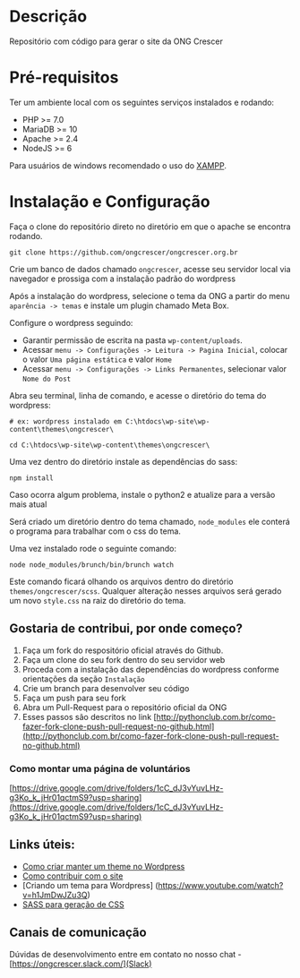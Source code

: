 # Descrição

Repositório com código para gerar o site da ONG Crescer

# Pré-requisitos

Ter um ambiente local com os seguintes serviços instalados e rodando:

- PHP >= 7.0
- MariaDB >= 10
- Apache >= 2.4
- NodeJS >= 6

Para usuários de windows recomendado o uso do [XAMPP](https://www.apachefriends.org/download.html).

# Instalação e Configuração

Faça o clone do repositório direto no diretório em que o apache se encontra rodando.

```
git clone https://github.com/ongcrescer/ongcrescer.org.br
```
Crie um banco de dados chamado `ongcrescer`, acesse seu servidor local via navegador e prossiga com a instalação padrão do wordpress

Após a instalação do wordpress, selecione o tema da ONG a partir do menu `aparência -> temas` e instale um plugin chamado Meta Box.

Configure o wordpress seguindo:

- Garantir permissão de escrita na pasta `wp-content/uploads`.
- Acessar `menu -> Configurações -> Leitura -> Pagina Inicial`, colocar o valor `Uma página estática` e valor `Home`
- Acessar `menu -> Configurações -> Links Permanentes`, selecionar valor `Nome do Post`

Abra seu terminal, linha de comando, e acesse o diretório do tema do wordpress:

```
# ex: wordpress instalado em C:\htdocs\wp-site\wp-content\themes\ongcrescer\

cd C:\htdocs\wp-site\wp-content\themes\ongcrescer\
```

Uma vez dentro do diretório instale as dependências do sass:

```
npm install
```

Caso ocorra algum problema, instale o python2 e atualize para a versão mais atual

Será criado um diretório dentro do tema chamado, `node_modules` ele conterá o programa para trabalhar com
o css do tema.

Uma vez instalado rode o seguinte comando:

```
node node_modules/brunch/bin/brunch watch
```

Este comando ficará olhando os arquivos dentro do diretório `themes/ongcrescer/scss`. Qualquer alteração nesses
arquivos será gerado um novo `style.css` na raiz do diretório do tema.

## Gostaria de contribui, por onde começo?

1. Faça um fork do respositório oficial através do Github.
2. Faça um clone do seu fork dentro do seu servidor web
3. Proceda com a instalação das dependências do wordpress conforme orientações da seção `Instalação`
4. Crie um branch para desenvolver seu código
5. Faça um push para seu fork
6. Abra um Pull-Request para o repositório oficial da ONG
7. Esses passos são descritos no link [http://pythonclub.com.br/como-fazer-fork-clone-push-pull-request-no-github.html](http://pythonclub.com.br/como-fazer-fork-clone-push-pull-request-no-github.html)

### Como montar uma página de voluntários

[https://drive.google.com/drive/folders/1cC_dJ3vYuvLHz-g3Ko_k_jHr01qctmS9?usp=sharing](https://drive.google.com/drive/folders/1cC_dJ3vYuvLHz-g3Ko_k_jHr01qctmS9?usp=sharing)

## Links úteis:

- [Como criar manter um theme no Wordpress](https://www.wptotal.com/como-criar-um-wordpress-theme/)
- [Como contribuir com o site](https://blog.da2k.com.br/2015/02/04/git-e-github-do-clone-ao-pull-request/)
- [Criando um tema para Wordpress] (https://www.youtube.com/watch?v=h1JmDwJZu3Q)
- [SASS para geração de CSS](http://sass-lang.com/guide)

## Canais de comunicação

Dúvidas de desenvolvimento entre em contato no nosso chat - [https://ongcrescer.slack.com/](Slack)
